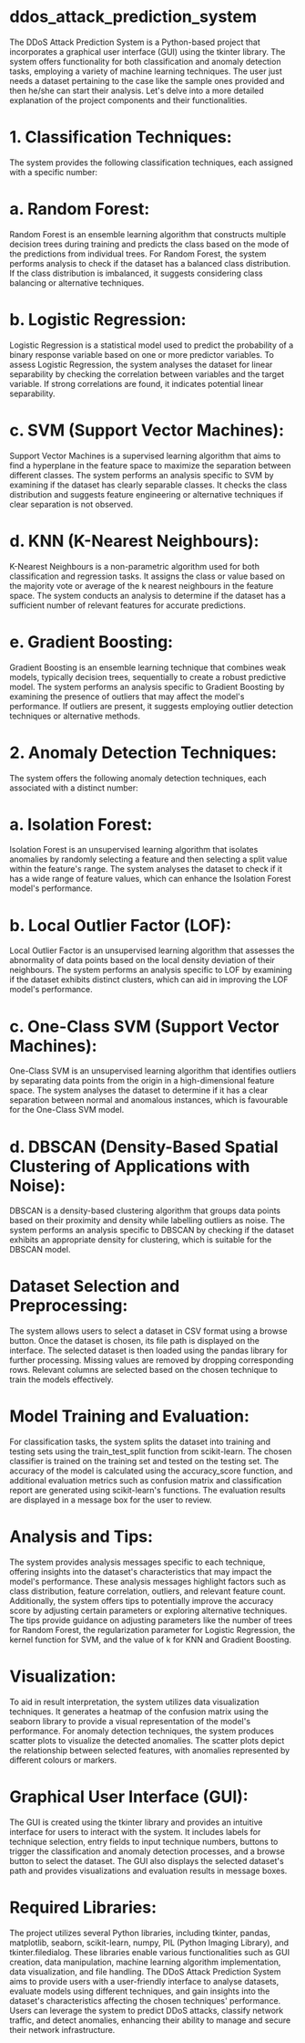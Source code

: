 # ddos_attack_prediction_system
The DDoS Attack Prediction System is a Python-based project that incorporates a graphical
user interface (GUI) using the tkinter library. The system offers functionality for both
classification and anomaly detection tasks, employing a variety of machine learning
techniques. The user just needs a dataset pertaining to the case like the sample ones 
provided and then he/she can start their analysis.
Let's delve into a more detailed explanation of the project components and their
functionalities.
# 1. Classification Techniques:
The system provides the following classification techniques, each assigned with a specific
number:
# a. Random Forest:
Random Forest is an ensemble learning algorithm that constructs multiple decision trees
during training and predicts the class based on the mode of the predictions from individual
trees. For Random Forest, the system performs analysis to check if the dataset has a balanced
class distribution. If the class distribution is imbalanced, it suggests considering class
balancing or alternative techniques.
# b. Logistic Regression:
Logistic Regression is a statistical model used to predict the probability of a binary response
variable based on one or more predictor variables. To assess Logistic Regression, the system
analyses the dataset for linear separability by checking the correlation between variables and
the target variable. If strong correlations are found, it indicates potential linear separability.
# c. SVM (Support Vector Machines):
Support Vector Machines is a supervised learning algorithm that aims to find a hyperplane in
the feature space to maximize the separation between different classes. The system performs
an analysis specific to SVM by examining if the dataset has clearly separable classes. It
checks the class distribution and suggests feature engineering or alternative techniques if
clear separation is not observed.
# d. KNN (K-Nearest Neighbours):
K-Nearest Neighbours is a non-parametric algorithm used for both classification and
regression tasks. It assigns the class or value based on the majority vote or average of the k
nearest neighbours in the feature space. The system conducts an analysis to determine if the
dataset has a sufficient number of relevant features for accurate predictions.
# e. Gradient Boosting:
Gradient Boosting is an ensemble learning technique that combines weak models, typically
decision trees, sequentially to create a robust predictive model. The system performs an
analysis specific to Gradient Boosting by examining the presence of outliers that may affect
the model's performance. If outliers are present, it suggests employing outlier detection
techniques or alternative methods.
# 2. Anomaly Detection Techniques:
The system offers the following anomaly detection techniques, each associated with a distinct
number:
# a. Isolation Forest:
Isolation Forest is an unsupervised learning algorithm that isolates anomalies by randomly
selecting a feature and then selecting a split value within the feature's range. The system
analyses the dataset to check if it has a wide range of feature values, which can enhance the
Isolation Forest model's performance.
# b. Local Outlier Factor (LOF):
Local Outlier Factor is an unsupervised learning algorithm that assesses the abnormality of
data points based on the local density deviation of their neighbours. The system performs an
analysis specific to LOF by examining if the dataset exhibits distinct clusters, which can aid
in improving the LOF model's performance.
# c. One-Class SVM (Support Vector Machines):
One-Class SVM is an unsupervised learning algorithm that identifies outliers by separating
data points from the origin in a high-dimensional feature space. The system analyses the
dataset to determine if it has a clear separation between normal and anomalous instances,
which is favourable for the One-Class SVM model.
# d. DBSCAN (Density-Based Spatial Clustering of Applications with Noise):
DBSCAN is a density-based clustering algorithm that groups data points based on their
proximity and density while labelling outliers as noise. The system performs an analysis
specific to DBSCAN by checking if the dataset exhibits an appropriate density for clustering,
which is suitable for the DBSCAN model.
# Dataset Selection and Preprocessing:
The system allows users to select a dataset in CSV format using a browse button. Once the
dataset is chosen, its file path is displayed on the interface. The selected dataset is then loaded
using the pandas library for further processing. Missing values are removed by dropping
corresponding rows. Relevant columns are selected based on the chosen technique to train the
models effectively.
# Model Training and Evaluation:
For classification tasks, the system splits the dataset into training and testing sets using the
train_test_split function from scikit-learn. The chosen classifier is trained on the training set
and tested on the testing set. The accuracy of the model is calculated using the
accuracy_score function, and additional evaluation metrics such as confusion matrix and
classification report are generated using scikit-learn's functions. The evaluation results are
displayed in a message box for the user to review.
# Analysis and Tips:
The system provides analysis messages specific to each technique, offering insights into the
dataset's characteristics that may impact the model's performance. These analysis messages
highlight factors such as class distribution, feature correlation, outliers, and relevant feature
count. Additionally, the system offers tips to potentially improve the accuracy score by
adjusting certain parameters or exploring alternative techniques. The tips provide guidance on
adjusting parameters like the number of trees for Random Forest, the regularization
parameter for Logistic Regression, the kernel function for SVM, and the value of k for KNN
and Gradient Boosting.
# Visualization:
To aid in result interpretation, the system utilizes data visualization techniques. It generates a
heatmap of the confusion matrix using the seaborn library to provide a visual representation
of the model's performance. For anomaly detection techniques, the system produces scatter
plots to visualize the detected anomalies. The scatter plots depict the relationship between
selected features, with anomalies represented by different colours or markers.
# Graphical User Interface (GUI):
The GUI is created using the tkinter library and provides an intuitive interface for users to
interact with the system. It includes labels for technique selection, entry fields to input
technique numbers, buttons to trigger the classification and anomaly detection processes, and
a browse button to select the dataset. The GUI also displays the selected dataset's path and
provides visualizations and evaluation results in message boxes.
# Required Libraries:
The project utilizes several Python libraries, including tkinter, pandas, matplotlib, seaborn,
scikit-learn, numpy, PIL (Python Imaging Library), and tkinter.filedialog. These libraries
enable various functionalities such as GUI creation, data manipulation, machine learning
algorithm implementation, data visualization, and file handling.
The DDoS Attack Prediction System aims to provide users with a user-friendly interface to
analyse datasets, evaluate models using different techniques, and gain insights into the
dataset's characteristics affecting the chosen techniques' performance. Users can leverage the
system to predict DDoS attacks, classify network traffic, and detect anomalies, enhancing
their ability to manage and secure their network infrastructure.
